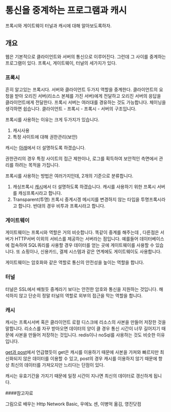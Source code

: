 # 통신을 중계하는 프로그램과 캐시

프록시와 게이트웨이 터널과 캐시에 대해 알아보도록하자.

## 개요

웹은 기본적으로 클라이언트와 서버의 통신으로 이루어진다. 그런데 그 사이를 중계하는 프로그램이 있다. 프록시, 게이트웨이, 터널의 세가지가 있다.

### 프록시

흔히 알고있는 프록시다. 서버와 클라이언트 두가지 역할을 중계한다.  클라이언트의 요청을 받아 오리진 서버(리소스 본체를 가진 서버)에게 전달하고 오리진 서버의 응답을 클라이언트에게 전달한다. 프록시 서버는 여러대를 경유하는 것도 가능합니다. 체이닝을 생각하면 쉽습니다. 클라이언트 - 프록시 - 프록시 - 서버의 구조입니다.

프록시를 사용하는 이유는 크게 두가지가 있습니다.

1. 캐시사용
2. 특정 사이트에 대해 권한관리(보안)

캐시는 [아래](#캐시)에서 더 설명하도록 하겠습니다. 

권한관리의 경우 특정 사이트의 접근 제한이나, 로그를 획득하여 보안적인 측면에서 관리를 하려는 목적을 가집니다.

프록시를 사용하는 방법은 여러가지인데, 2개의 기준으로 분류합니다. 

1. 캐싱프록시
   [캐시](#캐시)에서 더 설명하도록 하겠습니다. 캐시를 사용하기 위한 프록시 서버를 캐싱프록시라고 합니다. 
2. Transparent(투명) 프록시
   중계시겡 메시지를 변경하지 않는 타입을 투명프록시라고 합니다. 반대의 경우 비투과 프록시라고 합니다.

### 게이트웨이

게이트웨이는 프록시와 역할은 거의 비슷합니다. 똑같이 중계를 해주는데 , 다른점은 서버가 HTTP서버 이외의 서비스를 제공하는 서버라는 점입니다. 예를들어 데이터베이스에 접속하여 SQL쿼리를 사용할 경우 데이터를 얻는 곳에 게이트웨이를 사용할 수 있습니다. 또 쇼핑이나, 신용카드, 결제 시스템과 같은 연계에도 게이트웨이도 사용합니다.

게이트웨이는 암호화와 같은 역할로 통신의 안전성을 높이는 역할을 합니다.

### 터널

터널은 SSL에서 배웠듯 중계라기 보다는 안전한 암호와 통신을 지원하는 것입니다.  해석하지 않고 단순히 정말 터널의 역할로 외부의 접근을 막는 역할을 합니다.

### 캐시

캐시는 프록시서버 혹은 클라이언트 로컬 디스크에 리소스의 사본을 만들어 저장한 것을 말합니다. 리소스를 자꾸 받아오면 데이터의 양이 클 경우 통신 시간이 너무 길어지기 때문에 사본을 만들어 저장하는 것입니다. redis이나 noSql를 사용하는 것도 비슷한 이유입니다. 

[get과 post](./get-and-post.md)에서 언급했듯이 get은 캐시를 이용하기 때문에 사본을 가져와 빠르지만 최신화되지 않은 데이터를 이용할 수 있고, post의 경우 캐시를 이용하지 않기 때문에 항상 최신의 데이터를 가져오지만 느리다는 단점이 있다.

캐시는 유효기간을 가지기 때문에 일정 시간이 지나면 최신의 데이터로 갱신하게 됩니다.



####참고자료

그림으로 배우는 Http Network Basic, 우에노 센, 이병억 옮김, 영진닷컴